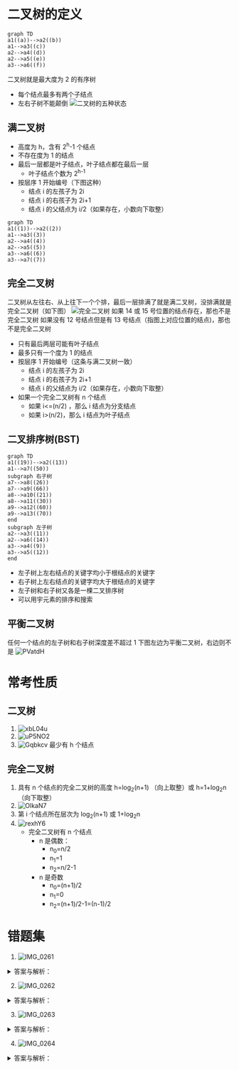 # 二叉树的定义
```mermaid
graph TD
a1((a))-->a2((b))
a1-->a3((c))
a2-->a4((d))
a2-->a5((e))
a3-->a6((f))
```
二叉树就是最大度为 2 的有序树
- 每个结点最多有两个子结点
- 左右子树不能颠倒
![二叉树的五种状态](../images/QCn8el.png)
## 满二叉树
- 高度为 h，含有 2<sup>h</sup>-1 个结点
- 不存在度为 1 的结点
- 最后一层都是叶子结点，叶子结点都在最后一层
    - 叶子结点个数为 2<sup>h-1</sup>
- 按层序 1 开始编号（下图这种）
    - 结点 i 的左孩子为 2i
    - 结点 i 的右孩子为 2i+1
    - 结点 i 的父结点为 i/2（如果存在，小数向下取整）
```mermaid
graph TD
a1((1))-->a2((2))
a1-->a3((3))
a2-->a4((4))
a2-->a5((5))
a3-->a6((6))
a3-->a7((7))
```
## 完全二叉树
二叉树从左往右、从上往下一个个排，最后一层排满了就是满二叉树，没排满就是完全二叉树（如下图）
![完全二叉树](../images/zRngIx.png)
如果 14 或 15 号位置的结点存在，那也不是完全二叉树
如果没有 12 号结点但是有 13 号结点（指图上对应位置的结点)，那也不是完全二叉树

- 只有最后两层可能有叶子结点
- 最多只有一个度为 1 的结点
- 按层序 1 开始编号（这条与满二叉树一致）
    - 结点 i 的左孩子为 2i
    - 结点 i 的右孩子为 2i+1
    - 结点 i 的父结点为 i/2（如果存在，小数向下取整）
- 如果一个完全二叉树有 n 个结点
    - 如果 i<=(n/2) ，那么 i 结点为分支结点
    - 如果 i>(n/2)，那么 i 结点为叶子结点
## 二叉排序树(BST)
```mermaid
graph TD
a1((19))-->a2((13))
a1-->a7((50))
subgraph 右子树
a7-->a8((26))
a7-->a9((66))
a8-->a10((21))
a8-->a11((30))
a9-->a12((60))
a9-->a13((70))
end
subgraph 左子树
a2-->a3((11))
a2-->a6((14))
a3-->a4((9))
a3-->a5((12))
end
```
- 左子树上左右结点的关键字均小于根结点的关键字
- 右子树上左右结点的关键字均大于根结点的关键字
- 左子树和右子树又各是一棵二叉排序树
- 可以用宇元素的排序和搜索
## 平衡二叉树
任何一个结点的左子树和右子树深度差不超过 1
下图左边为平衡二叉树，右边则不是
![PVatdH](../images/PVatdH.png)

# 常考性质
## 二叉树
1. ![xbL04u](../images/xbL04u.png)
2. ![uP5NO2](../images/uP5NO2.png)
3. ![Gqbkcv](../images/Gqbkcv.png)
    最少有 h 个结点
## 完全二叉树
1. 具有 n 个结点的完全二叉树的高度 h=log<sub>2</sub>(n+1) （向上取整）或 h=1+log<sub>2</sub>n（向下取整）
2. ![OlkaN7](../images/OlkaN7.png)
3. 第 i 个结点所在层次为 log<sub>2</sub>(n+1) 或 1+log<sub>2</sub>n
4. 
    ![rexhY6](../images/rexhY6.png)
    - 完全二叉树有 n 个结点
        - n 是偶数：
            - n<sub>0</sub>=n/2
            - n<sub>1</sub>=1
            - n<sub>2</sub>=n/2-1
        - n 是奇数
           - n<sub>0</sub>=(n+1)/2
            - n<sub>1</sub>=0
            - n<sub>2</sub>=(n+1)/2-1=(n-1)/2
# 错题集
1. ![IMG_0261](../images/IMG_0261.PNG)
<details>
  <summary>答案与解析：</summary>
  <br />
  答案： C
  <br />
  解析：<br />
二叉树的总结点数=n<sub>1</sub>+2n<sub>2</sub>+1<br />
即 2n=n<sub>1</sub>+2n<sub>2</sub>+1<br />
显然 n<sub>1</sub> 不能是偶数，所以 C 错
</details>

2. ![IMG_0262](../images/IMG_0262.PNG)
<details>
    <summary>答案与解析：</summary>
<br />
答案：D
<br />
解析：<br />
先把叶子结点当成完全二叉树的叶子结点<br />
叶子结点的个数 n<sub>0</sub>=116<br />
所以总结点数 n=2n<sub>0</sub>=232<br/>
当然也可能是 231，最后结果都一样所以用 232 算就可以<br />
此时 n<sub>1</sub>=1(231 的话这个值是 0)<br />
剩下的结点都是只有一个结点，可以都当成只有左结点连在完全二叉树的根结点上边<br />
剩下的结点的数量=2011-232=1779<br />
所以没有右结点的数量=剩下的结点的数量+n<sub>0</sub>+n<sub>1</sub>=1779+116+1=1896
</details>

3. ![IMG_0263](../images/IMG_0263.PNG)
<details>
    <summary>答案与解析：</summary>
<br />
答案：C
<br />
解析：<br />
完全二叉树的叶子结点可能在最后一层或者倒数第二层<br />
这里说结点个数最多，只有叶子结点在倒数第二层时符合<br />
倒数第二层(第 6 层)的结点数 = 2<sup>5</sup>=32<br />
其中有 32-8=24 个结点有两个子结点(因为说了最多，所以不存在一个子结点的情况)<br />
所以第 7 层结点的个数为 24x2=48 个<br />
前 6 层（满二叉树）有 2<sup>6</sup>-1=63 个结点<br />
所以一共有 63+48=111 个结点
</details>

4. ![IMG_0264](../images/IMG_0264.PNG)
<details>
    <summary>答案与解析：</summary>
<br />
答案：A
<br />
解析：<br />
如果结点总数是 2k 的话就会存在一个 n<sub>1</sub> 结点，与题意不符<br />
如果结点总数是奇数，与题意相符（没有子结点数为 1 的结点），总数为 2k-1
</details>
